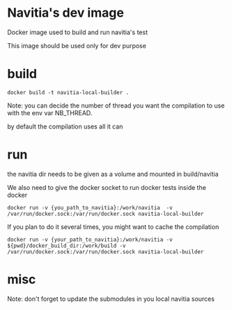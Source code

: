 # Navitia's dev image
Docker image used to build and run navitia's test

This image should be used only for dev purpose

# build

```
docker build -t navitia-local-builder .
```

Note: you can decide the number of thread you want the compilation to use with the env var NB_THREAD.

by default the compilation uses all it can

# run

the navitia dir needs to be given as a volume and mounted in build/navitia

We also need to give the docker socket to run docker tests inside the docker

```
docker run -v {you_path_to_navitia}:/work/navitia  -v /var/run/docker.sock:/var/run/docker.sock navitia-local-builder  
```   

If you plan to do it several times, you might want to cache the compilation

```
docker run -v {your_path_to_navitia}:/work/navitia -v ${pwd}/docker_build_dir:/work/build -v /var/run/docker.sock:/var/run/docker.sock navitia-local-builder  
```   

# misc

Note: don't forget to update the submodules in you local navitia sources